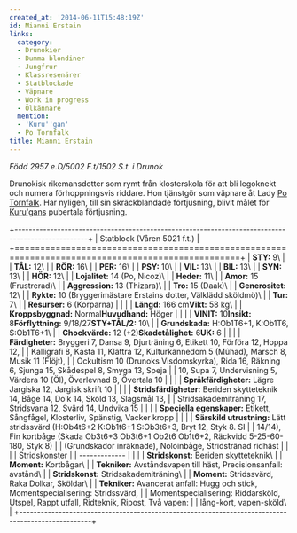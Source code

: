 ```yaml
---
created_at: '2014-06-11T15:48:19Z'
id: Mianni Erstain
links:
  category:
  - Drunokier
  - Dumma blondiner
  - Jungfrur
  - Klassresenärer
  - Statblockade
  - Väpnare
  - Work in progress
  - Ölkännare
  mention:
  - 'Kuru''gan'
  - Po Tornfalk
title: Mianni Erstain
---
```


*Född 2957 e.D/5002 F.t/1502 S.t. i Drunok*

Drunokisk rikemansdotter som rymt från klosterskola för att bli legoknekt och numera förhoppningsvis
riddare. Hon tjänstgör som väpnare åt Lady [Po Tornfalk]. Har nyligen, till sin skräckblandade
förtjusning, blivit målet för [Kuru'gans] pubertala förtjusning.

+--------------------------------------------------------------------------------------------------+
| Statblock (Våren 5021 f.t.)                                                                      |
+==================================================================================================+
| **STY:** 9\                                                                                      |
| **TÅL:** 12\                                                                                     |
| **RÖR:** 16\                                                                                     |
| **PER:** 16\                                                                                     |
| **PSY:** 10\                                                                                     |
| **VIL:** 13\                                                                                     |
| **BIL:** 13\                                                                                     |
| **SYN:** 13\                                                                                     |
| **HÖR:** 12\                                                                                     |
| **Lojalitet:** 14 (Po, Nicoz)\                                                                   |
| **Heder:** 11\                                                                                   |
| **Amor:** 15 (Frustrerad)\                                                                       |
| **Aggression:** 13 (Thizara)\                                                                    |
| **Tro:** 15 (Daak)\                                                                              |
| **Generositet:** 12\                                                                             |
| **Rykte:** 10 (Bryggerimästare Erstains dotter, Välklädd sköldmö)\                               |
| **Tur:** 7\                                                                                      |
| **Resurser:** 6 (Korparna)                                                                       |
|                                                                                                  |
| **Längd:** 166 cm**Vikt:** 58 kg\                                                                |
| **Kroppsbyggnad:** Normal**Huvudhand:** Höger                                                    |
|                                                                                                  |
| **VINIT:** 10**Insikt:** 8**Förflyttning:** 9/18/27**STY+TÅL/2:** 10\                            |
| **Grundskada:** H:Ob1T6+1, K:Ob1T6, S:Ob1T6+1\                                                   |
| **Chockvärde:** 12 (+2)**Skadetålighet:** 6**UK:** 6                                             |
|                                                                                                  |
| **Färdigheter:** Bryggeri 7, Dansa 9, Djurträning 6, Etikett 10, Förföra 12, Hoppa 12,           |
| Kalligrafi 8, Kasta 11, Klättra 12, Kulturkännedom 5 (Mûhad), Marsch 8, Musik 11 (Flöjt),        |
| Ockultism 10 (Drunoks Visdomskyrka), Rida 16, Räkning 6, Sjunga 15, Skådespel 8, Smyga 13, Speja |
| 10, Supa 7, Undervisning 5, Värdera 10 (Öl), Överlevnad 8, Övertala 10                           |
|                                                                                                  |
| **Språkfärdigheter:** Lägre Jargiska 12, Jargisk skrift 10                                       |
|                                                                                                  |
| **Stridsfärdigheter:** Beriden skytteteknik 14, Båge 14, Dolk 14, Sköld 13, Slagsmål 13,         |
| Stridsakademiträning 17, Stridsvana 12, Svärd 14, Undvika 15                                     |
|                                                                                                  |
| **Speciella egenskaper:** Etikett, Sångfågel, Klosterliv, Spänstig, Vacker kropp                 |
|                                                                                                  |
| **Särskild utrustning:** Lätt stridssvärd (H:Ob4t6+2 K:Ob1t6+1 S:Ob3t6+3, Bryt 12, Styk 8. SI    |
| 14/14), Fin kortbåge (Skada Ob3t6+3 Ob3t6+1 Ob2t6 Ob1t6+2, Räckvidd 5-25-60-180, Styk 8)         |
| (Grundskador inräknade), Noloinbåge, Stridstränad ridhäst                                        |
|                                                                                                  |
| Stridskonster                                                                                    |
| -------------                                                                                    |
|                                                                                                  |
| **Stridskonst:** Beriden skytteteknik\                                                           |
| **Moment:** Kortbågar\                                                                           |
| **Tekniker:** Avståndsvapen till häst, Precisionsanfall: avstånd\                                |
| **Stridskonst:** Stridsakademiträning\                                                           |
| **Moment:** Stridssvärd, Raka Dolkar, Sköldar\                                                   |
| **Tekniker:** Avancerat anfall: Hugg och stick, Momentspecialisering: Stridssvärd,               |
| Momentspecialisering: Riddarsköld, Utspel, Rappt utfall, Ridteknik, Ripost, Två vapen:           |
| lång-kort, vapen-sköld\                                                                          |
+--------------------------------------------------------------------------------------------------+

  [Po Tornfalk]: Po_Tornfalk
  [Kuru'gans]: Kurugan